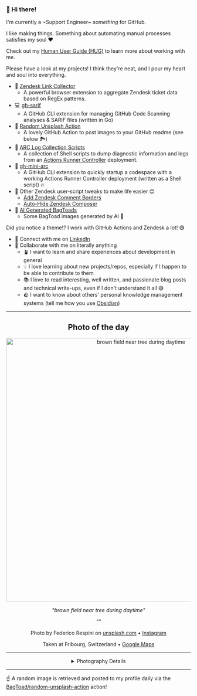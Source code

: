 ### 👋 Hi there!

I'm currently a ~Support Engineer~ _something_ for GitHub.

I like making things. Something about automating manual processes satisfies my soul ❤️

Check out my [Human User Guide (HUG)](https://gist.github.com/BagToad/a28f06f1c46e6e5d419b98921e835f40) to learn more about working with me.

Please have a look at my projects! I think they're neat, and I pour my heart and soul into everything.

- 🔗 [Zendesk Link Collector](https://github.com/BagToad/Zendesk-Link-Collector) 
  - A powerful browser extension to aggregate Zendesk ticket data based on RegEx patterns.
- 💻 [gh-sarif](https://github.com/BagToad/gh-sarif)
  - A GitHub CLI extension for managing GitHub Code Scanning analyses & SARIF files (written in Go)
- 🌊 [Random Unsplash Action](https://github.com/BagToad/random-unsplash-action)
  - A lovely GitHub Action to post images to your GitHub readme (see below 🏞️)
- 🏃 [ARC Log Collection Scripts](https://github.com/BagToad/arc-log-collection-scripts)
  - A collection of Shell scripts to dump diagnostic information and logs from an [Actions Runner Controller](https://github.com/actions/actions-runner-controller) deployment.
- 🏃 [gh-mini-arc](https://github.com/BagToad/gh-mini-arc)
  - A GitHub CLI extension to quickly startup a codespace with a working Actions Runner Controller deployment (written as a Shell script) 🔥
- 🧘 Other Zendesk user-script tweaks to make life easier 😊
  - [Add Zendesk Comment Borders](https://github.com/BagToad/add-zendesk-comment-borders)
  - [Auto-Hide Zendesk Composer](https://github.com/BagToad/Auto-Hide-Zendesk-Composer)
- 🐸 [AI Generated BagToads](https://github.com/BagToad/bagtoads)
  - Some BagToad images generated by AI 🐸

Did you notice a theme!? I work with GitHub Actions and Zendesk a lot! 😅

- 🔗 Connect with me on [LinkedIn](https://www.linkedin.com/in/kynan-ware/)
- 🤝 Collaborate with me on literally anything
  - 🪴 I want to learn and share experiences about development in general
  - 💡 I love learning about new projects/repos, especially if I happen to be able to contribute to them
  - 📚 I love to read interesting, well written, and passionate blog posts and technical write-ups, even if I don't understand it all 😅
  - 🪨 I want to know about others' personal knowledge management systems (tell me how you use [Obsidian](https://obsidian.md/))
 
----
<div align="center">

## Photo of the day
  
  <a href="https://unsplash.com/photos/brown-field-near-tree-during-daytime-sYffw0LNr7s"><img width="720" src="https://images.unsplash.com/photo-1500382017468-9049fed747ef?crop=entropy&cs=tinysrgb&fit=max&fm=jpg&ixid=M3w1NTI0NDl8MHwxfHJhbmRvbXx8fHx8fHx8fDE3MzU4ODQwMjN8&ixlib=rb-4.0.3&q=80&w=1080" alt="brown field near tree during daytime"></a>
  
  <em>"brown field near tree during daytime"</em>
  
  <em>""</em>

  Photo by Federico Respini on [unsplash.com](https://unsplash.com/) • [Instagram](https://instagram.com/federico.respini)
  
  Taken at Fribourg, Switzerland • [Google Maps](https://www.google.com/maps/search/?api=1&query=46.8064773,7.16197190000003)
  
  ---
  
<details>
<summary>Photography Details</summary>
  
| Parameter     | Value |
| ------------- | ----- |
| Camera Model  | NIKON D5500 |
| Exposure Time | 1/640 |
| Aperture      | 13.0 |
| Focal Length  | 18.0 |
| ISO           | 200 |
| Location      | Fribourg, Switzerland (Switzerland) |
| Coordinates   | Latitude 46.8064773, Longitude 7.16197190000003 |

### Map

```geojson
        {
            "type": "FeatureCollection",
            "features": [
                {
                    "type": "Feature",
                    "properties": {},
                    "geometry": {
                        "coordinates": [
                            7.16197190000003,
                            46.8064773
                        ],
                        "type": "Point"
                    },
                    "id": 1
                },
                {
                    "type": "Feature",
                    "properties": {},
                    "geometry": {
                        "coordinates": [
                            [
                                7.46197190000003,
                                47.106477299999995
                            ],
                            [
                                7.46197190000003,
                                46.5064773
                            ],
                            [
                                6.8619719000000305,
                                46.5064773
                            ],
                            [
                                6.8619719000000305,
                                47.106477299999995
                            ],
                            [
                                7.46197190000003,
                                47.106477299999995
                            ]
                        ],
                        "type": "LineString"
                    }
                }
            ]
        }
```

</details>

</div>

----

☝️ A random image is retrieved and posted to my profile daily via the [BagToad/random-unsplash-action](https://github.com/BagToad/random-unsplash-action) action!
